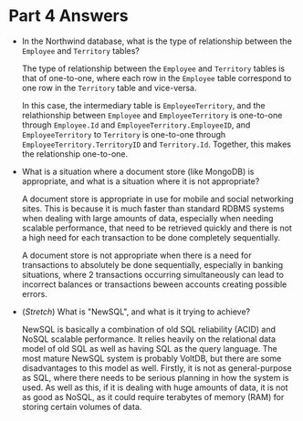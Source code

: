 # Part 4 Answers

- In the Northwind database, what is the type of relationship between the
  `Employee` and `Territory` tables?

  The type of relationship between the `Employee` and `Territory` tables is
  that of one-to-one, where each row in the `Employee` table correspond
  to one row in the `Territory` table and vice-versa.
  
  In this case, the intermediary table is `EmployeeTerritory`, and the
  relathionship between `Employee` and `EmployeeTerritory` is one-to-one
  through `Employee.Id` and `EmployeeTerritory.EmployeeID`, and
  `EmployeeTerritory` to `Territory` is one-to-one through
  `EmployeeTerritory.TerritoryID` and `Territory.Id`. Together, this makes the
  relationship one-to-one.

- What is a situation where a document store (like MongoDB) is appropriate, and
  what is a situation where it is not appropriate?

  A document store is appropriate in use for mobile and social networking sites.
  This is because it is much faster than standard RDBMS systems when dealing
  with large amounts of data, especially when needing scalable performance,
  that need to be retrieved quickly and there is not a high need for each
  transaction to be done completely sequentially.

  A document store is not appropriate when there is a need for transactions to
  absolutely be done sequentially, especially in banking situations, where 2
  transactions occurring simultaneously can lead to incorrect balances or
  transactions beween accounts creating possible errors.

- (*Stretch*) What is "NewSQL", and what is it trying to achieve?

  NewSQL is basically a combination of old SQL reliability (ACID) and NoSQL
  scalable performance. It relies heavily on the relational data model of old
  SQL as well as having SQL as the query language. The most mature NewSQL
  system is probably VoltDB, but there are some disadvantages to this model as
  well. Firstly, it is not as general-purpose as SQL, where there needs to be
  serious planning in how the system is used. As well as this, if it is dealing
  with huge amounts of data, it is not as good as NoSQL, as it could require
  terabytes of memory (RAM) for storing certain volumes of data.